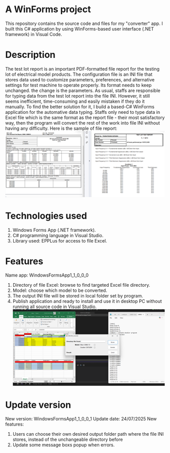 # A WinForms project
This repository contains the source code and files for my "converter" app. I built this C# application by using WinForms-based user interface (.NET framework) in Visual Code.
# Description
The test lot report is an important PDF-formatted file report for the testing lot of electrical model products.
The configuration file is an INI file that stores data used to customize parameters, preferences, and alternative settings for test machine to operate properly. Its format needs to keep unchanged. the change is the parameters.
As usual, staffs are responsible for typing data from the test lot report into the file INI. However, it still seems inefficient, time-consuming and easily mistaken if they do it manually. To find the better solution for it, I build a based-C# WinForms application for the automative data typing. Staffs only need to type data in Excel file which is the same format as the report file - their most satisfactory way, then the program will convert the rest of the work into file INI without having any difficulty. 
Here is the sample of file report:
![ Sample ](assets/sample.png) 
# Technologies used
1. Windows Forms App (.NET framework).
2. C# programming language in Visual Studio.
3. Library used: EPPLus for access to file Excel.
# Features
Name app: WindowsFormsApp1_1_0_0_0
1. Directory of file Excel: browse to find targeted Excel file directory.
2. Model: choose which model to be converted.
3. The output INI file will be stored in local folder set by program.
4. Publish application and ready to install and use it in desktop PC without running all source code in Visual Studio.
![ convert_app ](assets/converter.png) 
# Update version
New version: WindowsFormsApp1_1_0_0_1
Update date: 24/07/2025 
New features:
1. Users can choose their own desired output folder path where the file INI stores, instead of the unchangeable directory before
2. Update some message boxs popup when errors.
